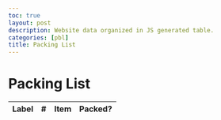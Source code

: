 ```yaml
---
toc: true
layout: post
description: Website data organized in JS generated table.
categories: [pbl]
title: Packing List
---
```

# Packing List
<!-- HTML table fragment for page -->
<table>
  <thead>
  <tr>
    <th>Label</th>
    <th>#</th>
    <th>Item</th>
    <th>Packed?</th>
  </tr>
  </thead>
  <tbody id="result">
    <!-- javascript generated data -->
  </tbody>
</table>

<script>
// prepare HTML result container for new output
const resultContainer = document.getElementById("result");

// define a function to hold data for each item
function Stuff(label, item) {
    this.label = label;
    this.item = item;
}

// define a JSON conversion "method" associated with each item
Stuff.prototype.toJSON = function() {
    const obj = {label: this.label, item: this.item};
    const json = JSON.stringify(obj);  // json/string is useful when passing data on internet
    return json;
}

// define array of students
var stuffs = [ 
    new Stuff("Clothing", "Jacket"),
    new Stuff("Clothing", "Socks"),
    new Stuff("Identification", "Passport"),
    new Stuff("Identification", "Drivers License"),
    new Stuff("Other", "Umbrella"),
    new Stuff("Other", "Hand Sanitizer"),
    new Stuff("Other", "First Aid Kit"),
    new Stuff("Other", "Sunscreen"),
    new Stuff("Technology", "Power Bank"),
    new Stuff("Technology", "Phone Charging Cord"),
    new Stuff("Technology", "Laptop"),
];

function Luggage(stuffs){
    this.luggage = stuffs;
    // build json/string format
    this.json = [];
    this.luggage.forEach(stuff => this.json.push(stuff.toJSON()));
}

// make a 
myLuggage = new Luggage(stuffs);

for (const row of myLuggage.luggage) {
    // tr for each row
    const tr = document.createElement("tr");
    // td for each column
    const label = document.createElement("td");
    const num = document.createElement("td");
    const item = document.createElement("td");
    const packed = document.createElement("td");
    
    // data is specific to the API
    label.innerHTML = row.label;

    // number items in table
    num.innerHTML = myLuggage.luggage.indexOf(row) + 1;
    item.innerHTML = row.item; 

    // checkboxes
    packed.innerHTML += '<input type="checkbox">';
  
    // this build td's into tr
    tr.appendChild(label);
    tr.appendChild(num);
    tr.appendChild(item);
    tr.appendChild(packed);

    // add HTML to container
    resultContainer.appendChild(tr);
}
</script>